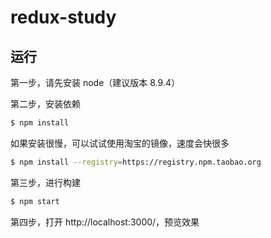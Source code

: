 # redux-study

## 运行

第一步，请先安装 node（建议版本 8.9.4）

第二步，安装依赖

```bash
$ npm install
```

如果安装很慢，可以试试使用淘宝的镜像，速度会快很多

```bash
$ npm install --registry=https://registry.npm.taobao.org
```

第三步，进行构建

```bash
$ npm start
```

第四步，打开 http://localhost:3000/，预览效果
